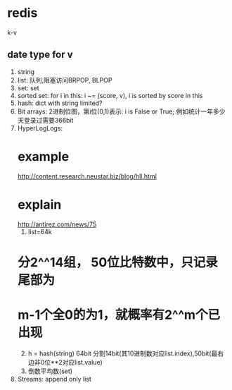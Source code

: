# redis
k-v

## date type for v
1. string
2. list: 队列,阻塞访问BRPOP, BLPOP 
3. set: set
4. sorted set: for i in this: i ~= (score, v), i is sorted by score in this
5. hash: dict with string limited?
6. Bit arrays: 2进制位图，第i位(0,1)表示: i is False or True; 例如统计一年多少天登录过需要366bit
7. HyperLogLogs: 
	# example
	http://content.research.neustar.biz/blog/hll.html
	# explain
	http://antirez.com/news/75
	1. list=64k
	# 分2^^14组， 50位比特数中，只记录尾部为
	# m-1个全0的为1，就概率有2^^m个已出现
	2. h = hash(string) 64bit 分割14bit(其10进制数对应list.index),50bit(最右边非0位**2对应list.value)
	3. 倒数平均数(set)
8. Streams: append only list

## 

